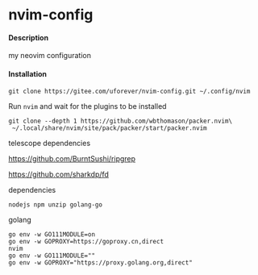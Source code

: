 # nvim-config

#### Description

my neovim configuration

#### Installation

```
git clone https://gitee.com/uforever/nvim-config.git ~/.config/nvim
```

Run `nvim` and wait for the plugins to be installed

```
git clone --depth 1 https://github.com/wbthomason/packer.nvim\
 ~/.local/share/nvim/site/pack/packer/start/packer.nvim
```

telescope dependencies

<https://github.com/BurntSushi/ripgrep>

<https://github.com/sharkdp/fd>

dependencies

```
nodejs npm unzip golang-go
```

golang
```
go env -w GO111MODULE=on
go env -w GOPROXY=https://goproxy.cn,direct
nvim
go env -w GO111MODULE=""
go env -w GOPROXY="https://proxy.golang.org,direct"
```
